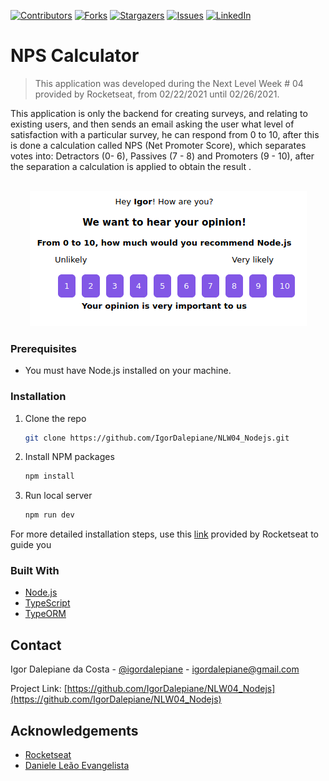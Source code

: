 <!--
*** Thanks for checking out the Best-README-Template. If you have a suggestion
*** that would make this better, please fork the repo and create a pull request
*** or simply open an issue with the tag "enhancement".
*** Thanks again! Now go create something AMAZING! :D
***
***
***
*** To avoid retyping too much info. Do a search and replace for the following:
*** fell-lucas, nlw-moveit, twitter_handle, lucasafell@gmail.com, Move it, Move it is an application written during the event Next Level Week #4 by Rocketseat. This was a write-along project, and it is purely educational.
-->

<!-- PROJECT SHIELDS -->
<!--
*** I'm using markdown "reference style" links for readability.
*** Reference links are enclosed in brackets [ ] instead of parentheses ( ).
*** See the bottom of this document for the declaration of the reference variables
*** for contributors-url, forks-url, etc. This is an optional, concise syntax you may use.
*** https://www.markdownguide.org/basic-syntax/#reference-style-links
-->
[![Contributors][contributors-shield]][contributors-url]
[![Forks][forks-shield]][forks-url]
[![Stargazers][stars-shield]][stars-url]
[![Issues][issues-shield]][issues-url]
[![LinkedIn][linkedin-shield]][linkedin-url]

# NPS Calculator
> This application was developed during the Next Level Week # 04 provided by Rocketseat, from 02/22/2021 until 02/26/2021. 

This application is only the backend for creating surveys, and relating to existing users, and then sends an email asking the user what level of satisfaction with a particular survey, he can respond from 0 to 10, after this is done a calculation called NPS (Net Promoter Score), which separates votes into: Detractors (0- 6), Passives (7 - 8) and Promoters (9 - 10), after the separation a calculation is applied to obtain the result .
<br />
<br />
<p align="center">
  <a href="https://moveit-sooty.vercel.app">
    <img src="readme/screenshot.png" alt="Screenshot">
  </a>
</p>

### Prerequisites

-   You must have Node.js installed on your machine.

### Installation

1. Clone the repo
    ```sh
    git clone https://github.com/IgorDalepiane/NLW04_Nodejs.git
    ```
2. Install NPM packages
    ```sh
    npm install
    ```
3. Run local server
    ```sh
    npm run dev
    ```

For more detailed installation steps, use this [link](https://www.notion.so/Configura-es-do-ambiente-Node-js-2d7216f5f1d641939dd48046d5c819f1) provided by Rocketseat to guide you

<!-- ABOUT THE PROJECT -->

### Built With

-   [Node.js](https://nodejs.org)
-   [TypeScript](https://www.typescriptlang.org/)
-   [TypeORM](https://typeorm.io)

## Contact

Igor Dalepiane da Costa - [@igordalepiane](https://www.linkedin.com/in/igordalepiane/) - igordalepiane@gmail.com

Project Link: [https://github.com/IgorDalepiane/NLW04_Nodejs](https://github.com/IgorDalepiane/NLW04_Nodejs)

<!-- ACKNOWLEDGEMENTS -->

## Acknowledgements

-   [Rocketseat](https://rocketseat.com.br)
-   [Daniele Leão Evangelista](https://www.linkedin.com/in/daniele-le%C3%A3o-evangelista-5540ab25/)

<!-- MARKDOWN LINKS & IMAGES -->
<!-- https://www.markdownguide.org/basic-syntax/#reference-style-links -->

[contributors-shield]: https://img.shields.io/github/contributors/IgorDalepiane/NLW04_Nodejs.svg?style=for-the-badge
[contributors-url]: https://github.com/IgorDalepiane/NLW04_Nodejs/graphs/contributors
[forks-shield]: https://img.shields.io/github/forks/IgorDalepiane/NLW04_Nodejs.svg?style=for-the-badge
[forks-url]: https://github.com/IgorDalepiane/NLW04_Nodejs/network/members
[stars-shield]: https://img.shields.io/github/stars/IgorDalepiane/NLW04_Nodejs.svg?style=for-the-badge
[stars-url]: https://github.com/IgorDalepiane/NLW04_Nodejs/stargazers
[issues-shield]: https://img.shields.io/github/issues/IgorDalepiane/NLW04_Nodejs.svg?style=for-the-badge
[issues-url]: https://github.com/IgorDalepiane/NLW04_Nodejs/issues
[linkedin-shield]: https://img.shields.io/badge/-LinkedIn-black.svg?style=for-the-badge&logo=linkedin&colorB=555
[linkedin-url]: https://www.linkedin.com/in/igordalepiane/
[product-screenshot]: readme/screenshot.png
